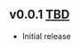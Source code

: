 v0.0.1 [TBD](https://github.com/lando/argv/releases/tag/v0.0.1)
-----------------------

* Initial release

